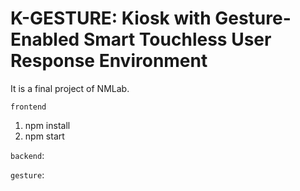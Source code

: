 # K-GESTURE: Kiosk with Gesture-Enabled Smart Touchless User Response Environment

It is a final project of NMLab.

`frontend`

1. npm install
2. npm start

`backend`:

`gesture`:
